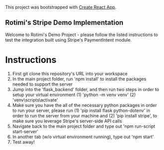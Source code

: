 This project was bootstrapped with [Create React App](https://github.com/facebook/create-react-app).

## Rotimi's Stripe Demo Implementation

Welcome to Rotimi's Demo Project - please follow the listed instructions to test the integration built using Stripe's PaymentIntent module.

# Instructions
1. First git clone this repository's URL into your workspace
2. In the main project folder, run 'npm install' to install the packages needed to support the server
3. Jump into the 'flask_backend' folder, and then run two steps in order to setup your virtual environment (1) 'python -m venv venv' (2) 'venv\scripts\activate'
4. Make sure you have the all of the necessary python packages in order to run your server, please run (1) 'pip install flask python-dotenv' in order to run the server from your machine and (2) 'pip install stripe', to make sure you leverage Stripe's server-side API calls
5. Navigate back to the main project folder and type out 'npm run-script start-server'
6. In another tab (w/o virtual environment running), type out 'npm start'
7. Test away!
